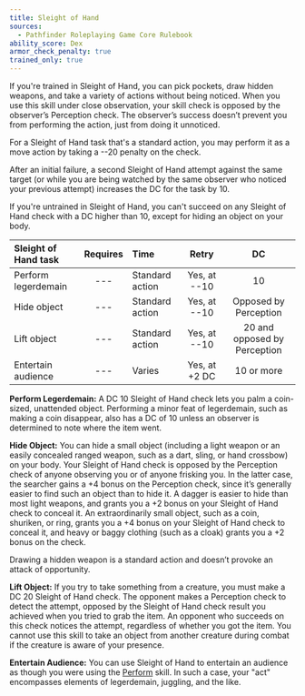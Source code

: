 ```yaml
---
title: Sleight of Hand
sources:
  - Pathfinder Roleplaying Game Core Rulebook
ability_score: Dex
armor_check_penalty: true
trained_only: true
---
```


If you're trained in Sleight of Hand, you can pick pockets, draw hidden weapons, and take a variety of actions without being noticed. When you use this skill under close observation, your skill check is opposed by the observer’s Perception check. The observer’s success doesn’t prevent you from performing the action, just from doing it unnoticed.

For a Sleight of Hand task that's a standard action, you may perform it as a move action by taking a --20 penalty on the check.

After an initial failure, a second Sleight of Hand attempt against the same target (or while you are being watched by the same observer who noticed your previous attempt) increases the DC for the task by 10.

If you're untrained in Sleight of Hand, you can't succeed on any Sleight of Hand check with a DC higher than 10, except for hiding an object on your body.

| Sleight of Hand task | Requires | Time            |     Retry     |              DC              |
|:---------------------|:--------:|:----------------|:-------------:|:----------------------------:|
| Perform legerdemain  |   ---    | Standard action | Yes, at --10  |              10              |
| Hide object          |   ---    | Standard action | Yes, at --10  |    Opposed by Perception     |
| Lift object          |   ---    | Standard action | Yes, at --10  | 20 and opposed by Perception |
| Entertain audience   |   ---    | Varies          | Yes, at +2 DC |          10 or more          |

**Perform Legerdemain:** A DC 10 Sleight of Hand check lets you palm a coin-sized, unattended object. Performing a minor feat of legerdemain, such as making a coin disappear, also has a DC of 10 unless an observer is determined to note where the item went.

**Hide Object:** You can hide a small object (including a light weapon or an easily concealed ranged weapon, such as a dart, sling, or hand crossbow) on your body. Your Sleight of Hand check is opposed by the Perception check of anyone observing you or of anyone frisking you. In the latter case, the searcher gains a +4 bonus on the Perception check, since it’s generally easier to find such an object than to hide it. A dagger is easier to hide than most light weapons, and grants you a +2 bonus on your Sleight of Hand check to conceal it. An extraordinarily small object, such as a coin, shuriken, or ring, grants you a +4 bonus on your Sleight of Hand check to conceal it, and heavy or baggy clothing (such as a cloak) grants you a +2 bonus on the check.

Drawing a hidden weapon is a standard action and doesn’t provoke an attack of opportunity.

**Lift Object:** If you try to take something from a creature, you must make a DC 20 Sleight of Hand check. The opponent makes a Perception check to detect the attempt, opposed by the Sleight of Hand check result you achieved when you tried to grab the item. An opponent who succeeds on this check notices the attempt, regardless of whether you got the item. You cannot use this skill to take an object from another creature during combat if the creature is aware of your presence.

**Entertain Audience:** You can use Sleight of Hand to entertain an audience as though you were using the [Perform](/skills/perform/) skill. In such a case, your "act" encompasses elements of legerdemain, juggling, and the like.
